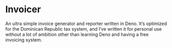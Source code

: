 # Invoicer

An ultra simple invoice generator and reporter written in Deno.
It’s optimized for the Dominican Republic tax system, and I’ve written
it for personal use without a lot of ambition other than
learning Deno and having a free invoicing system.

